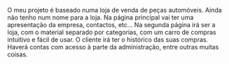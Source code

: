 O meu projeto é baseado numa loja de venda de peças automóveis. Ainda não tenho num nome para a loja.
Na página principal vai ter uma apresentação da empresa, contactos, etc...
Na segunda página irá ser a loja, com o material separado por categorias, com um carro de compras intuitivo e fácil de usar. 
O cliente irá ter o histórico das suas compras. Haverá contas com 
acesso à parte da administração, entre outras muitas coisas.
